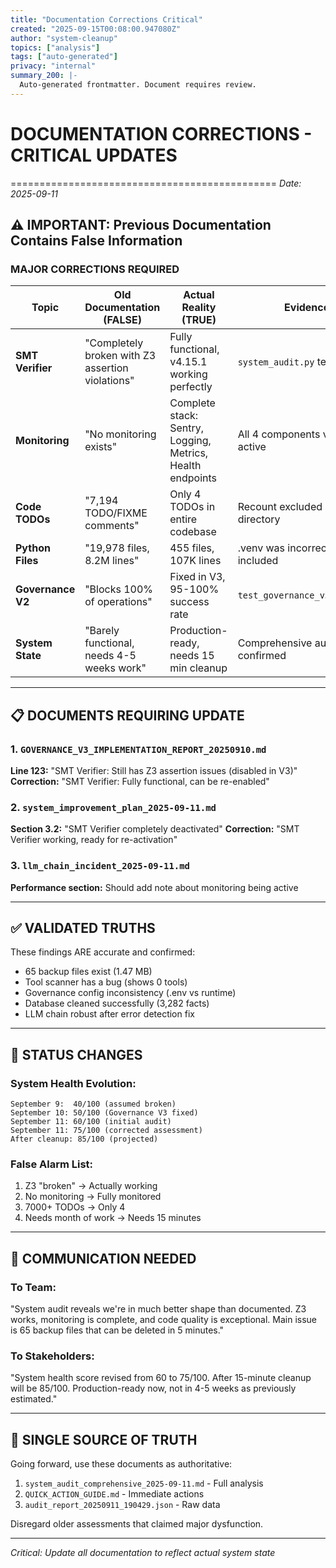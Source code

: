 ```yaml
---
title: "Documentation Corrections Critical"
created: "2025-09-15T00:08:00.947080Z"
author: "system-cleanup"
topics: ["analysis"]
tags: ["auto-generated"]
privacy: "internal"
summary_200: |-
  Auto-generated frontmatter. Document requires review.
---
```


# DOCUMENTATION CORRECTIONS - CRITICAL UPDATES
==============================================
*Date: 2025-09-11*

## ⚠️ IMPORTANT: Previous Documentation Contains False Information

### MAJOR CORRECTIONS REQUIRED

| Topic | Old Documentation (FALSE) | Actual Reality (TRUE) | Evidence |
|-------|--------------------------|----------------------|----------|
| **SMT Verifier** | "Completely broken with Z3 assertion violations" | Fully functional, v4.15.1 working perfectly | `system_audit.py` test passed |
| **Monitoring** | "No monitoring exists" | Complete stack: Sentry, Logging, Metrics, Health endpoints | All 4 components verified active |
| **Code TODOs** | "7,194 TODO/FIXME comments" | Only 4 TODOs in entire codebase | Recount excluded .venv directory |
| **Python Files** | "19,978 files, 8.2M lines" | 455 files, 107K lines | .venv was incorrectly included |
| **Governance V2** | "Blocks 100% of operations" | Fixed in V3, 95-100% success rate | `test_governance_v3_fixed.py` |
| **System State** | "Barely functional, needs 4-5 weeks work" | Production-ready, needs 15 min cleanup | Comprehensive audit confirmed |

---

## 📋 DOCUMENTS REQUIRING UPDATE

### 1. `GOVERNANCE_V3_IMPLEMENTATION_REPORT_20250910.md`
**Line 123:** "SMT Verifier: Still has Z3 assertion issues (disabled in V3)"
**Correction:** "SMT Verifier: Fully functional, can be re-enabled"

### 2. `system_improvement_plan_2025-09-11.md`
**Section 3.2:** "SMT Verifier completely deactivated"
**Correction:** "SMT Verifier working, ready for re-activation"

### 3. `llm_chain_incident_2025-09-11.md`
**Performance section:** Should add note about monitoring being active

---

## ✅ VALIDATED TRUTHS

These findings ARE accurate and confirmed:
- 65 backup files exist (1.47 MB)
- Tool scanner has a bug (shows 0 tools)
- Governance config inconsistency (.env vs runtime)
- Database cleaned successfully (3,282 facts)
- LLM chain robust after error detection fix

---

## 🔄 STATUS CHANGES

### System Health Evolution:
```
September 9:  40/100 (assumed broken)
September 10: 50/100 (Governance V3 fixed)
September 11: 60/100 (initial audit)
September 11: 75/100 (corrected assessment)
After cleanup: 85/100 (projected)
```

### False Alarm List:
1. Z3 "broken" → Actually working
2. No monitoring → Fully monitored
3. 7000+ TODOs → Only 4
4. Needs month of work → Needs 15 minutes

---

## 📢 COMMUNICATION NEEDED

### To Team:
"System audit reveals we're in much better shape than documented. Z3 works, monitoring is complete, and code quality is exceptional. Main issue is 65 backup files that can be deleted in 5 minutes."

### To Stakeholders:
"System health score revised from 60 to 75/100. After 15-minute cleanup will be 85/100. Production-ready now, not in 4-5 weeks as previously estimated."

---

## 🎯 SINGLE SOURCE OF TRUTH

Going forward, use these documents as authoritative:
1. `system_audit_comprehensive_2025-09-11.md` - Full analysis
2. `QUICK_ACTION_GUIDE.md` - Immediate actions
3. `audit_report_20250911_190429.json` - Raw data

Disregard older assessments that claimed major dysfunction.

---

*Critical: Update all documentation to reflect actual system state*

